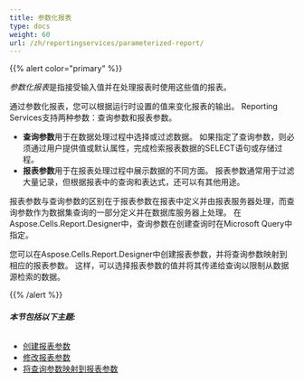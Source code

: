```yaml
---
title: 参数化报表
type: docs
weight: 60
url: /zh/reportingservices/parameterized-report/
---
```


{{% alert color="primary" %}} 

*参数化报表*是指接受输入值并在处理报表时使用这些值的报表。 

通过参数化报表，您可以根据运行时设置的值来变化报表的输出。 Reporting Services支持两种参数：查询参数和报表参数。 

- **查询参数**用于在数据处理过程中选择或过滤数据。 如果指定了查询参数，则必须通过用户提供值或默认属性，完成检索报表数据的SELECT语句或存储过程。
- **报表参数**用于在报表处理过程中展示数据的不同方面。 报表参数通常用于过滤大量记录，但根据报表中的查询和表达式，还可以有其他用途。

报表参数与查询参数的区别在于报表参数在报表中定义并由报表服务器处理，而查询参数作为数据集查询的一部分定义并在数据库服务器上处理。 在Aspose.Cells.Report.Designer中，查询参数在创建查询时在Microsoft Query中指定。 

您可以在Aspose.Cells.Report.Designer中创建报表参数，并将查询参数映射到相应的报表参数。 这样，可以选择报表参数的值并将其传递给查询以限制从数据源检索的数据。

{{% /alert %}} 
###### **本节包括以下主题:** 
- [创建报表参数](/cells/zh/reportingservices/creating-report-parameters/)
- [修改报表参数](/cells/zh/reportingservices/modifying-report-parameters/)
- [将查询参数映射到报表参数](/cells/zh/reportingservices/mapping-query-parameters-to-report-parameters/)
